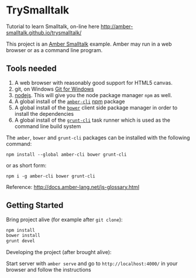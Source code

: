 # TrySmalltalk

Tutorial to learn Smalltalk, on-line here http://amber-smalltalk.github.io/trysmalltalk/


This project is an [Amber Smalltalk](http://amber-lang.net/)  example. Amber may run in a web browser or as a command line program.


Tools needed
------------

1. A web browser with reasonably good support for HTML5 canvas.
2. git, on Windows [Git for Windows](msysgit.github.io)
3. [nodejs](http://www.nodejs.org/). This will give you the node package manager `npm` as well.
4. A global install of the [`amber-cli`](http://amber-lang.net/) [npm](http://npmjs.org/) package
5. A global install of the [`bower`](http://bower.io/) client side package manager in order to install the dependencies
6. A global install of the [`grunt-cli`](http://gruntjs.com/) task runner which is used as the command line build system 

The `amber`, `bower` and `grunt-cli` packages can be installed with the following command:

    npm install --global amber-cli bower grunt-cli

or as short form:

    npm i -g amber-cli bower grunt-cli
    

Reference: http://docs.amber-lang.net/js-glossary.html


## Getting Started

Bring project alive (for example after `git clone`):

```sh
npm install
bower install
grunt devel
```

Developing the project (after brought alive):
 
Start server with `amber serve` and go to `http://localhost:4000/` in your browser and follow the instructions
